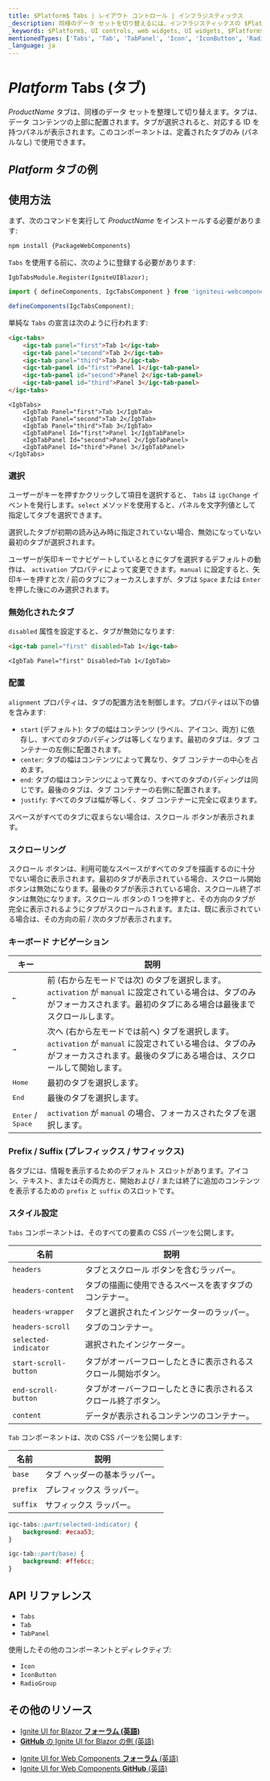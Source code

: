 ```yaml
---
title: $Platform$ Tabs | レイアウト コントロール | インフラジスティックス
_description: 同様のデータ セットを切り替えるには、インフラジスティックスの $Platform$ タブ コンポーネントを使用します。
_keywords: $Platform$, UI controls, web widgets, UI widgets, $Platform$ Tabs Component, Infragistics, UI コントロール, web ウィジェット, UI ウィジェット, $Platform$ タブ コンポーネント, インフラジスティックス
mentionedTypes: ['Tabs', 'Tab', 'TabPanel', 'Icon', 'IconButton', 'RadioGroup']
_language: ja
---
```


# $Platform$ Tabs (タブ)

$ProductName$ タブは、同様のデータ セットを整理して切り替えます。タブは、データ コンテンツの上部に配置されます。タブが選択されると、対応する ID を持つパネルが表示されます。このコンポーネントは、定義されたタブのみ (パネルなし) で使用できます。

## $Platform$ タブの例

<code-view style="height: 150px"
           data-demos-base-url="{environment:dvDemosBaseUrl}"
           iframe-src="{environment:dvDemosBaseUrl}/layouts/tabs-overview"
           alt="$Platform$ タブの例"
           github-src="layouts/tabs/overview">
</code-view>

## 使用方法

<!-- WebComponents -->
まず、次のコマンドを実行して $ProductName$ をインストールする必要があります:

```cmd
npm install {PackageWebComponents}
```
<!-- end: WebComponents -->

`Tabs` を使用する前に、次のように登録する必要があります:

```razor
IgbTabsModule.Register(IgniteUIBlazor);
```

```ts
import { defineComponents, IgcTabsComponent } from 'igniteui-webcomponents';

defineComponents(IgcTabsComponent);
```

単純な `Tabs` の宣言は次のように行われます:

```html
<igc-tabs>
    <igc-tab panel="first">Tab 1</igc-tab>
    <igc-tab panel="second">Tab 2</igc-tab>
    <igc-tab panel="third">Tab 3</igc-tab>
    <igc-tab-panel id="first">Panel 1</igc-tab-panel>
    <igc-tab-panel id="second">Panel 2</igc-tab-panel>
    <igc-tab-panel id="third">Panel 3</igc-tab-panel>
</igc-tabs>
```

```razor
<IgbTabs>
    <IgbTab Panel="first">Tab 1</IgbTab>
    <IgbTab Panel="second">Tab 2</IgbTab>
    <IgbTab Panel="third">Tab 3</IgbTab>
    <IgbTabPanel Id="first">Panel 1</IgbTabPanel>
    <IgbTabPanel Id="second">Panel 2</IgbTabPanel>
    <IgbTabPanel Id="third">Panel 3</IgbTabPanel>
</IgbTabs>
```

### 選択

ユーザーがキーを押すかクリックして項目を選択すると、 `Tabs` は `igcChange` イベントを発行します。`select` メソッドを使用すると、パネルを文字列値として指定してタブを選択できます。

選択したタブが初期の読み込み時に指定されていない場合、無効になっていない最初のタブが選択されます。

ユーザーが矢印キーでナビゲートしているときにタブを選択するデフォルトの動作は、 `activation` プロパティによって変更できます。`manual` に設定すると、矢印キーを押すと次 / 前のタブにフォーカスしますが、タブは `Space` または `Enter` を押した後にのみ選択されます。

### 無効化されたタブ

`disabled` 属性を設定すると、タブが無効になります:

```html
<igc-tab panel="first" disabled>Tab 1</igc-tab>
```

```razor
<IgbTab Panel="first" Disabled>Tab 1</IgbTab>
```

### 配置

`alignment` プロパティは、タブの配置方法を制御します。プロパティは以下の値を含みます:

- `start` (デフォルト): タブの幅はコンテンツ (ラベル、アイコン、両方) に依存し、すべてのタブのパディングは等しくなります。最初のタブは、タブ コンテナーの左側に配置されます。
- `center`: タブの幅はコンテンツによって異なり、タブ コンテナーの中心を占めます。
- `end`: タブの幅はコンテンツによって異なり、すべてのタブのパディングは同じです。最後のタブは、タブ コンテナーの右側に配置されます。
- `justify`: すべてのタブは幅が等しく、タブ コンテナーに完全に収まります。 

スペースがすべてのタブに収まらない場合は、スクロール ボタンが表示されます。

<code-view style="height: 200px"
           data-demos-base-url="{environment:dvDemosBaseUrl}"
           iframe-src="{environment:dvDemosBaseUrl}/layouts/tabs-alignment"
           alt="$Platform$ タブの例"
           github-src="layouts/tabs/alignment">
</code-view>

### スクローリング

スクロール ボタンは、利用可能なスペースがすべてのタブを描画するのに十分でない場合に表示されます。最初のタブが表示されている場合、スクロール開始ボタンは無効になります。最後のタブが表示されている場合、スクロール終了ボタンは無効になります。スクロール ボタンの 1 つを押すと、その方向のタブが完全に表示されるようにタブがスクロールされます。または、既に表示されている場合は、その方向の前 / 次のタブが表示されます。

<code-view style="height: 150px"
           data-demos-base-url="{environment:dvDemosBaseUrl}"
           iframe-src="{environment:dvDemosBaseUrl}/layouts/tabs-scrolling"
           alt="$Platform$ タブの例"
           github-src="layouts/tabs/scrolling">
</code-view>

### キーボード ナビゲーション

|キー|説明|
|----|-----------|
| <kbd>&larr;</kbd> | 前 (右から左モードでは次) のタブを選択します。`activation` が `manual` に設定されている場合は、タブのみがフォーカスされます。最初のタブにある場合は最後までスクロールします。 |
| <kbd>&rarr;</kbd> | 次へ (右から左モードでは前へ) タブを選択します。`activation` が `manual` に設定されている場合は、タブのみがフォーカスされます。最後のタブにある場合は、スクロールして開始します。 |
| <kbd>Home</kbd> | 最初のタブを選択します。 |
| <kbd>End</kbd> | 最後のタブを選択します。 |
| <kbd>Enter</kbd> / <kbd>Space</kbd> | `activation` が `manual` の場合、フォーカスされたタブを選択します。 |

### Prefix / Suffix (プレフィックス / サフィックス)

各タブには、情報を表示するためのデフォルト スロットがあります。アイコン、テキスト、またはその両方と、開始および / または終了に追加のコンテンツを表示するための `prefix` と `suffix` のスロットです。

<code-view style="height: 150px"
           data-demos-base-url="{environment:dvDemosBaseUrl}"
           iframe-src="{environment:dvDemosBaseUrl}/layouts/tabs-prefix-suffix"
           alt="$Platform$ タブの例"
           github-src="layouts/tabs/prefix-suffix">
</code-view>

### スタイル設定

`Tabs` コンポーネントは、そのすべての要素の CSS パーツを公開します。

| 名前 | 説明 |
|--|--|
| `headers` | タブとスクロール ボタンを含むラッパー。 |
| `headers-content` | タブの描画に使用できるスペースを表すタブのコンテナー。 |
| `headers-wrapper` | タブと選択されたインジケーターのラッパー。 |
| `headers-scroll` | タブのコンテナー。 |
| `selected-indicator` | 選択されたインジケーター。 |
| `start-scroll-button` | タブがオーバーフローしたときに表示されるスクロール開始ボタン。 |
| `end-scroll-button` | タブがオーバーフローしたときに表示されるスクロール終了ボタン。|
| `content` | データが表示されるコンテンツのコンテナー。 |

`Tab` コンポーネントは、次の CSS パーツを公開します:

|名前|説明|
|--|--|
| `base` | タブ ヘッダーの基本ラッパー。|
| `prefix` | プレフィックス ラッパー。 |
| `suffix` | サフィックス ラッパー。 |

```css
igc-tabs::part(selected-indicator) {
    background: #ecaa53;
}

igc-tab::part(base) {
    background: #ffe6cc;
}
```

<!-- WebComponents -->

## API リファレンス

* `Tabs`
* `Tab`
* `TabPanel`

使用したその他のコンポーネントとディレクティブ:
* `Icon`
* `IconButton`
* `RadioGroup`

<!-- end: WebComponents -->

## その他のリソース

<!-- Blazor -->

* [Ignite UI for Blazor **フォーラム (英語)**](https://www.infragistics.com/community/forums/f/ignite-ui-for-blazor)
* [**GitHub** の Ignite UI for Blazor の例 (英語)](https://github.com/IgniteUI/igniteui-blazor-examples)

<!-- end: Blazor -->

<!-- WebComponents -->

* [Ignite UI for Web Components **フォーラム** (英語) ](https://www.infragistics.com/community/forums/f/ignite-ui-for-web-components)
* [Ignite UI for Web Components **GitHub** (英語)](https://github.com/IgniteUI/igniteui-webcomponents)

<!-- end: WebComponents -->